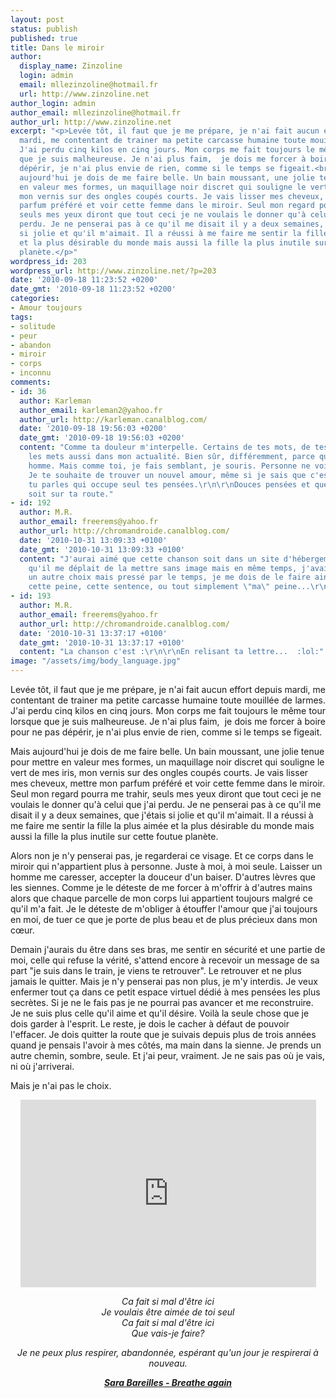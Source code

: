 ```yaml
---
layout: post
status: publish
published: true
title: Dans le miroir
author:
  display_name: Zinzoline
  login: admin
  email: mllezinzoline@hotmail.fr
  url: http://www.zinzoline.net
author_login: admin
author_email: mllezinzoline@hotmail.fr
author_url: http://www.zinzoline.net
excerpt: "<p>Levée tôt, il faut que je me prépare, je n'ai fait aucun effort depuis
  mardi, me contentant de trainer ma petite carcasse humaine toute mouillée de larmes.
  J'ai perdu cinq kilos en cinq jours. Mon corps me fait toujours le même tour lorsque
  que je suis malheureuse. Je n'ai plus faim,  je dois me forcer à boire pour ne pas
  dépérir, je n'ai plus envie de rien, comme si le temps se figeait.<br /><br />Mais
  aujourd'hui je dois de me faire belle. Un bain moussant, une jolie tenue pour mettre
  en valeur mes formes, un maquillage noir discret qui souligne le vert de mes iris,
  mon vernis sur des ongles coupés courts. Je vais lisser mes cheveux, mettre mon
  parfum préféré et voir cette femme dans le miroir. Seul mon regard pourra me trahir,
  seuls mes yeux diront que tout ceci je ne voulais le donner qu'à celui que j'ai
  perdu. Je ne penserai pas à ce qu'il me disait il y a deux semaines, que j'étais
  si jolie et qu'il m'aimait. Il a réussi à me faire me sentir la fille la plus aimée
  et la plus désirable du monde mais aussi la fille la plus inutile sur cette foutue
  planète.</p>"
wordpress_id: 203
wordpress_url: http://www.zinzoline.net/?p=203
date: '2010-09-18 11:23:52 +0200'
date_gmt: '2010-09-18 11:23:52 +0200'
categories:
- Amour toujours
tags:
- solitude
- peur
- abandon
- miroir
- corps
- inconnu
comments:
- id: 36
  author: Karleman
  author_email: karleman2@yahoo.fr
  author_url: http://karleman.canalblog.com/
  date: '2010-09-18 19:56:03 +0200'
  date_gmt: '2010-09-18 19:56:03 +0200'
  content: "Comme ta douleur m'interpelle. Certains de tes mots, de tes phrases, je
    les mets aussi dans mon actualité. Bien sûr, différemment, parce que je suis un
    homme. Mais comme toi, je fais semblant, je souris. Personne ne voit la peine...\r\n\r\nCourage.
    Je te souhaite de trouver un nouvel amour, même si je sais que c'est l'homme dont
    tu parles qui occupe seul tes pensées.\r\n\r\nDouces pensées et que le bonheur
    soit sur ta route."
- id: 192
  author: M.R.
  author_email: freerems@yahoo.fr
  author_url: http://chromandroide.canalblog.com/
  date: '2010-10-31 13:09:33 +0100'
  date_gmt: '2010-10-31 13:09:33 +0100'
  content: "J'aurai aimé que cette chanson soit dans un site d'hébergement de vidéos...\r\n\r\nParce
    qu'il me déplait de la mettre sans image mais en même temps, j'avais également
    un autre choix mais pressé par le temps, je me dois de le faire ainsi: ainsi j'accepte
    cette peine, cette sentence, ou tout simplement \"ma\" peine...\r\n\r\nhttp://www.deezer.com/fr/#music/serge-gainsbourg/anthologie-119478"
- id: 193
  author: M.R.
  author_email: freerems@yahoo.fr
  author_url: http://chromandroide.canalblog.com/
  date: '2010-10-31 13:37:17 +0100'
  date_gmt: '2010-10-31 13:37:17 +0100'
  content: "La chanson c'est :\r\n\r\nEn relisant ta lettre...  :lol:"
image: "/assets/img/body_language.jpg"
---
```

<p style="text-align: justify;">Levée tôt, il faut que je me prépare, je n'ai fait aucun effort depuis mardi, me contentant de trainer ma petite carcasse humaine toute mouillée de larmes. J'ai perdu cinq kilos en cinq jours. Mon corps me fait toujours le même tour lorsque que je suis malheureuse. Je n'ai plus faim,  je dois me forcer à boire pour ne pas dépérir, je n'ai plus envie de rien, comme si le temps se figeait.</p>
<p>Mais aujourd'hui je dois de me faire belle. Un bain moussant, une jolie tenue pour mettre en valeur mes formes, un maquillage noir discret qui souligne le vert de mes iris, mon vernis sur des ongles coupés courts. Je vais lisser mes cheveux, mettre mon parfum préféré et voir cette femme dans le miroir. Seul mon regard pourra me trahir, seuls mes yeux diront que tout ceci je ne voulais le donner qu'à celui que j'ai perdu. Je ne penserai pas à ce qu'il me disait il y a deux semaines, que j'étais si jolie et qu'il m'aimait. Il a réussi à me faire me sentir la fille la plus aimée et la plus désirable du monde mais aussi la fille la plus inutile sur cette foutue planète.<a id="more"></a><a id="more-203"></a></p>
<p>Alors non je n'y penserai pas, je regarderai ce visage. Et ce corps dans le miroir qui n'appartient plus à personne. Juste à moi, à moi seule. Laisser un homme me caresser, accepter la douceur d'un baiser. D'autres lèvres que les siennes. Comme je le déteste de me forcer à m'offrir à d'autres mains alors que chaque parcelle de mon corps lui appartient toujours malgré ce qu'il m'a fait. Je le déteste de m'obliger à étouffer l'amour que j'ai toujours en moi, de tuer ce que je porte de plus beau et de plus précieux dans mon cœur.</p>
<p>Demain j'aurais du être dans ses bras, me sentir en sécurité et une partie de moi, celle qui refuse la vérité, s'attend encore à recevoir un message de sa part "je suis dans le train, je viens te retrouver". Le retrouver et ne plus jamais le quitter. Mais je n'y penserai pas non plus, je m'y interdis. Je veux enfermer tout ça dans ce petit espace virtuel dédié à mes pensées les plus secrètes. Si je ne le fais pas je ne pourrai pas avancer et me reconstruire. Je ne suis plus celle qu'il aime et qu'il désire. Voilà la seule chose que je dois garder à l'esprit. Le reste, je dois le cacher à défaut de pouvoir l'effacer. Je dois quitter la route que je suivais depuis plus de trois années quand je pensais l'avoir à mes côtés, ma main dans la sienne. Je prends un autre chemin, sombre, seule. Et j'ai peur, vraiment. Je ne sais pas où je vais, ni où j'arriverai.</p>
<p>Mais je n'ai pas le choix.</p>
<div style="text-align: center;"><object width="473" height="300" classid="clsid:d27cdb6e-ae6d-11cf-96b8-444553540000" codebase="http://download.macromedia.com/pub/shockwave/cabs/flash/swflash.cab#version=6,0,40,0"><param name="allowFullScreen" value="true" /><param name="allowscriptaccess" value="always" /><param name="src" value="http://www.youtube.com/v/Q8ktUzbiN2s?fs=1&amp;hl=fr_FR&amp;rel=0&amp;color1=0xcc2550&amp;color2=0xe87a9f&amp;border=1" /><param name="allowfullscreen" value="true" /><embed width="473" height="300" type="application/x-shockwave-flash" src="http://www.youtube.com/v/Q8ktUzbiN2s?fs=1&amp;hl=fr_FR&amp;rel=0&amp;color1=0xcc2550&amp;color2=0xe87a9f&amp;border=1" allowFullScreen="true" allowscriptaccess="always" allowfullscreen="true" /></object></div>
<div style="text-align: center;">
<p><em>Ca fait si mal d'être ici<br />Je voulais être aimée de toi seul<br />Ca fait si mal d'être ici<br />Que vais-je faire?</em></p>
<p><em>Je ne peux plus respirer, abandonnée, espérant qu'un jour je respirerai à nouveau.<br /></em></p>
<p><em><strong><span style="text-decoration: underline;">Sara Bareilles - Breathe again</span></strong><br /></em></p>
</div>
